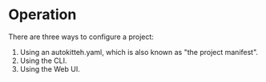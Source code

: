 # Operation

There are three ways to configure a project:

1. Using an autokitteh.yaml, which is also known as "the project manifest".
2. Using the CLI.
3. Using the Web UI.
